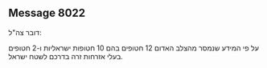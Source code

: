 ## Message 8022

דובר צה"ל:

על פי המידע שנמסר מהצלב האדום 12 חטופים בהם 10 חטופות ישראליות ו-2 חטופים בעלי אזרחות זרה בדרכם לשטח ישראל.

